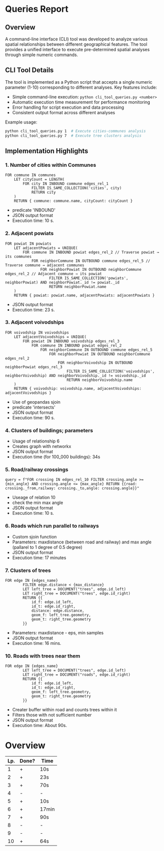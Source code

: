 # Queries Report

## Overview

A command-line interface (CLI) tool was developed to analyze various spatial relationships between different geographical features. The tool provides a unified interface to execute pre-determined spatial analyses through simple numeric commands.

## CLI Tool Details

The tool is implemented as a Python script that accepts a single numeric parameter (1-10) corresponding to different analyses. Key features include:

- Simple command-line execution: `python cli_tool_queries.py <number>`
- Automatic execution time measurement for performance monitoring
- Error handling for script execution and data processing
- Consistent output format across different analyses

Example usage:

```bash
python cli_tool_queries.py 1  # Execute cities-communes analysis
python cli_tool_queries.py 7  # Execute tree clusters analysis
```

## Implementation Highlights

### 1. Number of cities within Communes

```
FOR commune IN communes
    LET cityCount = LENGTH(
        FOR city IN INBOUND commune edges_rel_1
            FILTER IS_SAME_COLLECTION('cities', city)
            RETURN city
    )
    RETURN { commune: commune.name, cityCount: cityCount }
```

- predicate 'INBOUND'
- JSON output format
- Execution time: 10 s.

### 2. Adjacent powiats

```
FOR powiat IN powiats
    LET adjacentPowiats = UNIQUE(
        FOR commune IN INBOUND powiat edges_rel_2 // Traverse powiat → its communes
            FOR neighborCommune IN OUTBOUND commune edges_rel_5 // Traverse commune → adjacent communes
                FOR neighborPowiat IN OUTBOUND neighborCommune edges_rel_2 // Adjacent commune → its powiat
                    FILTER IS_SAME_COLLECTION('powiats', neighborPowiat) AND neighborPowiat._id != powiat._id
                    RETURN neighborPowiat.name
    )
    RETURN { powiat: powiat.name, adjacentPowiats: adjacentPowiats }
```


- JSON output format
- Execution time: 23 s.

### 3. Adjacent voivodships

```
FOR voivodship IN voivodships
    LET adjacentVoivodships = UNIQUE(
        FOR powiat IN INBOUND voivodship edges_rel_3 
            FOR commune IN INBOUND powiat edges_rel_2 
                FOR neighborCommune IN OUTBOUND commune edges_rel_5 
                    FOR neighborPowiat IN OUTBOUND neighborCommune edges_rel_2 
                        FOR neighborVoivodship IN OUTBOUND neighborPowiat edges_rel_3 
                            FILTER IS_SAME_COLLECTION('voivodships', neighborVoivodship) AND neighborVoivodship._id != voivodship._id
                            RETURN neighborVoivodship.name
    )
    RETURN { voivodship: voivodship.name, adjacentVoivodships: adjacentVoivodships }

```

- Use of geopandas sjoin
- predicate 'intersects'
- JSON output format
- Execution time: 90 s.

### 4. Clusters of buildings; parameters

- Usage of relationship 6
- Creates graph with networkx
- JSON output format
- Execution time (for 100_000 buildings): 34s

### 5. Road/railway crossings

```
query = f"FOR crossing IN edges_rel_10 FILTER crossing.angle >= {min_angle} AND crossing.angle <= {max_angle} RETURN {{road: crossing._from,railway: crossing._to,angle: crossing.angle}}"
```

- Useage of relation 10
- check the min max angle
- JSON output format
- Execution time: 10 s.

### 6. Roads which run parallel to railways

- Custom sjoin function
- Parameters: maxdistance (between road and railway) and max angle (pallarel to 1 degree of 0.5 degree)
- JSON output format
- Execution time: 17 minutes

### 7. Clusters of trees

```
FOR edge IN {edges_name}
        FILTER edge.distance < {max_distance}
        LET left_tree = DOCUMENT("trees", edge.id_left)
        LET right_tree = DOCUMENT("trees", edge.id_right)
        RETURN {{
            id_f: edge.id_left,
            id_t: edge.id_right,
            distance: edge.distance,
            geom_f: left_tree.geometry,
            geom_t: right_tree.geometry
        }}
```

- Parameters: maxdistance - eps, min samples
- JSON output format
- Execution time: 16 mins.


### 10. Roads with trees near them

```
FOR edge IN {edges_name}
        LET left_tree = DOCUMENT("trees", edge.id_left)
        LET right_tree = DOCUMENT("roads", edge.id_right)
        RETURN {{
            id_f: edge.id_left,
            id_t: edge.id_right,
            geom_f: left_tree.geometry,
            geom_t: right_tree.geometry
        }}
```

- Creater buffer within road and counts trees within it
- Filters those with not sufficient number
- JSON output format
- Execution time: About 90s.

# Overview

| Lp. | Done? | Time       |
| --- | ----- | ---------- |
| 1   | +     | 10s        |
| 2   | +     | 23s        |
| 3   | +     | 70s        |
| 4   | -     | -          |
| 5   | +     | 10s        |
| 6   | +     | 17min      |
| 7   | +     | 90s        |
| 8   | -     | -          |
| 9   | -     | -          |
| 10  | +     | 64s        |

